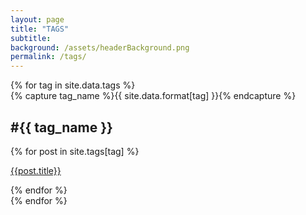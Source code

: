 ```yaml
---
layout: page
title: "TAGS"
subtitle:
background: /assets/headerBackground.png
permalink: /tags/
---
```


<div id="archives">
{% for tag in site.data.tags %}
  <div class="archive-group">
    {% capture tag_name %}{{ site.data.format[tag] }}{% endcapture %}
    <h2 id="#{{ tag_name | slugize }}">#{{ tag_name }}</h2>
    <a name="{{ tag_name | slugize }}"></a>
    {% for post in site.tags[tag] %}
    <article class="archive-item">
      <p><a href="{{ root_url }}{{ post.url }}">{{post.title}}</a></p>
    </article>
    {% endfor %}
  </div>
{% endfor %}
</div>